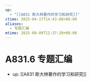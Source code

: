 ```yaml
---
up:
  - "[[A831 斯大林著作的学习和研究]]"
ctime: 2025-04-17T14:43:08+08:00
aliases:
  - 专题汇编
mtime: 2025-09-09T12:37:20+08:00
---
```


# A831.6 专题汇编

- up: [[A831 斯大林著作的学习和研究]]
